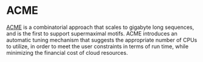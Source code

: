 # ACME
[ACME](http://emansour.com/publications/paper/vldbj14-ACME-essam.pdf) is a combinatorial approach that scales to gigabyte long sequences, and is the first to support supermaximal motifs. ACME introduces an automatic tuning mechanism that suggests the appropriate number of CPUs to utilize, in order to meet the user constraints in terms of run time, while minimizing the financial cost of cloud resources.
